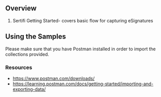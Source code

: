 ## Overview
1. Sertifi Getting Started- covers basic flow for capturing eSignatures

## Using the Samples
Please make sure that you have Postman installed in order to import the collections provided.

### Resources
* https://www.postman.com/downloads/
* https://learning.postman.com/docs/getting-started/importing-and-exporting-data/